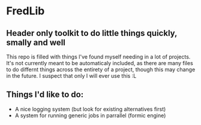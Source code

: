 # FredLib
## Header only toolkit to do little things quickly, smally and well

This repo is filled with things I've found myself needing in a lot of projects.
It's not currently meant to be automaticaly included, as there are many files to do differnt things across the entirety of a project, though this may change in the future.
I suspect that only I will ever use this :L

## Things I'd like to do:
+ A nice logging system (but look for existing alternatives first)
+ A system for running generic jobs in parrallel (formic engine)
